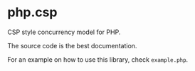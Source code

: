 php.csp
=======

CSP style concurrency model for PHP.

The source code is the best documentation.

For an example on how to use this library, check `example.php`.

